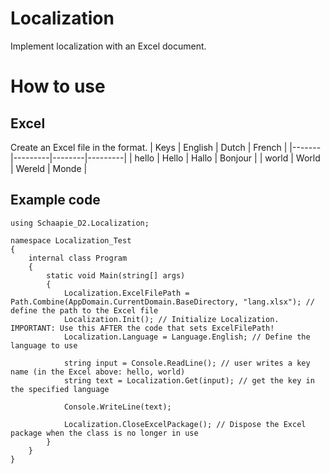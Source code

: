 # Localization
Implement localization with an Excel document.

# How to use

## Excel
Create an Excel file in the format.
| Keys  | English | Dutch  | French  |
|-------|---------|--------|---------|
| hello | Hello   | Hallo  | Bonjour |
| world | World   | Wereld | Monde   |

## Example code
```
using Schaapie_D2.Localization;

namespace Localization_Test
{
    internal class Program
    {
        static void Main(string[] args)
        {
            Localization.ExcelFilePath = Path.Combine(AppDomain.CurrentDomain.BaseDirectory, "lang.xlsx"); // define the path to the Excel file
            Localization.Init(); // Initialize Localization. IMPORTANT: Use this AFTER the code that sets ExcelFilePath!
            Localization.Language = Language.English; // Define the language to use

            string input = Console.ReadLine(); // user writes a key name (in the Excel above: hello, world)
            string text = Localization.Get(input); // get the key in the specified language

            Console.WriteLine(text);

            Localization.CloseExcelPackage(); // Dispose the Excel package when the class is no longer in use
        }
    }
}

```
